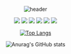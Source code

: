 <div align="center">

![header](https://capsule-render.vercel.app/api?type=wave&color=000000&height=200&&&fontColor={FFFFFFF})
</div>
<div align="center">
  
<img src="https://img.shields.io/badge/java-000000?style=flat-square&logo=Java&logoColor=FFFFFF"/> <img src="https://img.shields.io/badge/python-000000?style=flat-square&logo=python&logoColor=FFFFFF"/>
<img src="https://img.shields.io/badge/css3-000000?style=flat-square&logo=css3&logoColor=FFFFFF"/>
<img src="https://img.shields.io/badge/c-000000?style=flat-square&logo=c&logoColor=FFFFFF"/>
<img src="https://img.shields.io/badge/javascript-000000?style=flat-square&logo=javascript&logoColor=FFFFFF"/>
<img src="https://img.shields.io/badge/HTML5-000000?style=flat-square&logo=HTML5&logoColor=FFFFFF"/>
</div>
<div align="center">
  
[![Top Langs](https://github-readme-stats.vercel.app/api/top-langs/?username=biyakim&theme=dark&color=FF0000)](https://github.com/biyakim/github-readme-stats)

![Anurag's GitHub stats](https://github-readme-stats.vercel.app/api?username=biyakim&show_icons=true&theme=dark)
</div>

